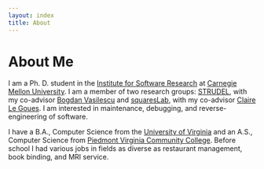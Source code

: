 ```yaml
---
layout: index
title: About
---
```


About Me
========

I am a Ph. D. student in the [Institute for Software
Research](http://www.isri.cmu.edu) at [Carnegie Mellon
University](https://www.cmu.edu/). I am a member of two research groups:
[STRUDEL](https://cmustrudel.github.io/), with my co-advisor [Bogdan
Vasilescu](https://bvasiles.github.io/) and
[squaresLab](https://squareslab.github.io/), with my co-advisor [Claire Le
Goues](https://clairelegoues.com/). I am interested in maintenance, debugging,
and reverse-engineering of software.

I have a B.A., Computer Science from the [University of
Virginia](http://www.virginia.edu/) and an A.S., Computer Science from [Piedmont
Virginia Community College](https://www.pvcc.edu/). Before school I had
various jobs in fields as diverse as restaurant management, book binding, and
MRI service.
